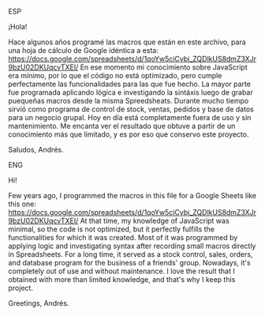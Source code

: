 ESP

¡Hola!

Hace algunos años programé las macros que están en este archivo, para una hoja de cálculo de Google idéntica a esta: https://docs.google.com/spreadsheets/d/1qoYw5ciCybj_ZQDlkUS8dmZ3XJr9bzU02DKUqcvTXEI/
En ese momento mi conocimiento sobre JavaScript era mínimo, por lo que el código no está optimizado, pero cumple perfectamente las funcionalidades para las que fue hecho. La mayor parte fue programada aplicando lógica e investigando la sintáxis luego de grabar puequeñas macros desde la misma Spreedsheats.
Durante mucho tiempo sirvió como programa de control de stock, ventas, pedidos y base de datos para un negocio grupal. Hoy en día está completamente fuera de uso y sin mantenimiento. Me encanta ver el resultado que obtuve a partir de un conocimiento más que limitado, y es por eso que conservo este proyecto.

Saludos, Andrés.

ENG

Hi!

Few years ago, I programmed the macros in this file for a Google Sheets like this one: https://docs.google.com/spreadsheets/d/1qoYw5ciCybj_ZQDlkUS8dmZ3XJr9bzU02DKUqcvTXEI/
At that time, my knowledge of JavaScript was minimal, so the code is not optimized, but it perfectly fulfills the functionalities for which it was created. Most of it was programmed by applying logic and investigating syntax after recording small macros directly in Spreadsheets.
For a long time, it served as a stock control, sales, orders, and database program for the business of a friends' group. Nowadays, it's completely out of use and without maintenance. I love the result that I obtained with more than limited knowledge, and that's why I keep this project.

Greetings, Andrés.